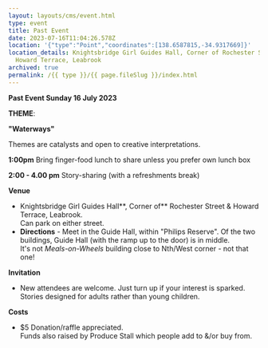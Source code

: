 ```yaml
---
layout: layouts/cms/event.html
type: event
title: Past Event
date: 2023-07-16T11:04:26.578Z
location: '{"type":"Point","coordinates":[138.6587815,-34.9317669]}'
location_details: Knightsbridge Girl Guides Hall, Corner of Rochester Street &
  Howard Terrace, Leabrook
archived: true
permalink: /{{ type }}/{{ page.fileSlug }}/index.html
---
```

**Past Event Sunday 16 July 2023**

**THEME**:

**"Waterways"**

Themes are catalysts and open to creative interpretations.   

**1:00pm**    Bring finger-food lunch to share unless you prefer own lunch box 

**2:00 - 4.00 pm**    Story-sharing (with a refreshments break) 

**Venue**

* Knightsbridge Girl Guides Hall**, Corner of** Rochester Street & Howard Terrace, Leabrook.\
  Can park on either street. 
* **Directions**  - Meet  in the  Guide Hall, within "Philips Reserve". Of the two buildings, Guide Hall (with the ramp up to the door) is in middle.\
  It's not *Meals-on-Wheels* building close to Nth/West corner - not that one!

 **Invitation**  

* New attendees are welcome. Just turn up if your interest is sparked.\
  Stories designed for adults rather than young children. 

**Costs**   

* $5 Donation/raffle appreciated.\
  Funds also raised by Produce Stall which people add to &/or buy from.
